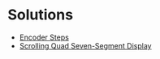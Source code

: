 # Solutions

- [Encoder Steps](encoder-steps.md)
- [Scrolling Quad Seven-Segment Display](scrolling-quad-seven-segment-display.md)
